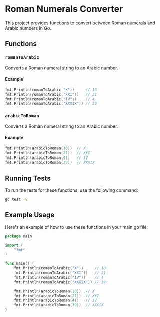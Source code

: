 # Roman Numerals Converter

This project provides functions to convert between Roman numerals and Arabic numbers in Go.

## Functions

### `romanToArabic`

Converts a Roman numeral string to an Arabic number.

#### Example

```go
fmt.Println(romanToArabic("X"))     // 10
fmt.Println(romanToArabic("XXI"))   // 21
fmt.Println(romanToArabic("IV"))    // 4
fmt.Println(romanToArabic("XXXIX")) // 39
```

### `arabicToRoman`

Converts a Roman numeral string to an Arabic number.

#### Example

```go
fmt.Println(arabicToRoman(10))  // X
fmt.Println(arabicToRoman(21))  // XXI
fmt.Println(arabicToRoman(4))   // IV
fmt.Println(arabicToRoman(39))  // XXXIX
```

## Running Tests

To run the tests for these functions, use the following command:

```bash
go test -v
```

## Example Usage

Here's an example of how to use these functions in your main.go file:


```go
package main

import (
    "fmt"
)

func main() {
    fmt.Println(romanToArabic("X"))     // 10
    fmt.Println(romanToArabic("XXI"))   // 21
    fmt.Println(romanToArabic("IV"))    // 4
    fmt.Println(romanToArabic("XXXIX")) // 39

    fmt.Println(arabicToRoman(10))  // X
    fmt.Println(arabicToRoman(21))  // XXI
    fmt.Println(arabicToRoman(4))   // IV
    fmt.Println(arabicToRoman(39))  // XXXIX
}
```